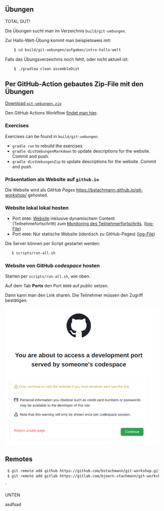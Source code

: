 

## Übungen

TOTAL GUT!

Die Übungen sucht man im Verzeichnis `build/git-uebungen`.

Zur Hallo-Welt-Übung kommt man beispielsweis mit:

```bash
    $ cd build/git-uebungen/aufgaben/intro-hallo-welt
```

Falls das Übungsverzeichnis noch fehlt, oder nicht aktuell ist:

```bash
    $ ./gradlew clean assembleDist
```
    
## Per GitHub-Action gebautes Zip-File mit den Übungen

[Download `git-uebungen.zip`](https://github.com/bstachmann/git-workshop/releases/latest/download/git-uebungen.zip)

Den GitHub Actions Workflow [findet man hier](https://github.com/bstachmann/git-workshop/actions/workflows/zip-git-uebungen.yml).

### Exercises

Exercises can be found in `build/git-uebungen`.

 * `gradle run` to rebuild the exercises
 * `gradle distUebungenMarkdown` to update descriptions for the website. Commit and push.
 * `gradle distUebungenZip` to update descriptions for the website. Commit and push.

### Präsentation als Website auf `github.io`

Die Website wird als *GitHub Pages*  https://bstachmann.github.io/git-workshop/ gehosted.

### Website lokal lokal hosten

 * Port `8000`: [Website](http://localhost:8000) inklusive dynamischem Content (Teilnehmefortschritt) zum [Monitoring des Teilnehmerfortschrits](http://localhost:8000/progress). ([log-File](_log/webserver-with-progresstracking.log))
 * Port `4000`: Nur statische Website (identisch zu GitHub-Pages)  ([log-File](_log/jekyll.log))

 Die Server können per Script gestartet werden:

 ```bash
    $ scripts/run-all.sh
 ```

 ### Website von GitHub *codespace* hosten
 
 Starten per `scripts/run-all.sh`, wie oben.

 Auf dem Tab **Ports** den Port `8000` auf *public* setzen.

 Dann kann man den Link sharen. Die Teilnehmer müssen den Zugriff bestätigen.

 ![GitHub Zugriffsbestätigungsdialog](sections/progress-server/image.png)

## Remotes

```bash
 $ git remote add github https://github.com/bstachmann/git-workshop.git
 $ git remote add gitlab https://gitlab.com/bjoern.stachmann/git-workshop.git
```
`

UNTEN


asdfsad